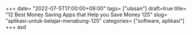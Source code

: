 +++
date= "2022-07-5T17:00:00+09:00"
tags= ["ulasan"]
draft=true
title= "12 Best Money Saving Apps that Help you Save Money        125"
slug= "aplikasi-untuk-belajar-menabung-125"
categories= ["software, aplikasi"]
+++
asd
